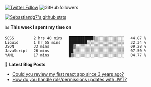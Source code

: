 <!--
[![visitors](https://visitor-badge.glitch.me/badge?page_id=sebastiandg7.sebastiandg7)](https://github.com/sebastiandg7)
-->
[![Twitter Follow](https://img.shields.io/twitter/follow/sebastiandg7?style=social&label=Follow)](https://twitter.com/sebastiandg7)
![GitHub followers](https://img.shields.io/github/followers/sebastiandg7?label=Follow&style=social)

[![Sebastiandg7's github stats](https://github-readme-stats.vercel.app/api?username=sebastiandg7)](https://github.com/anuraghazra/github-readme-stats)

📊 **This week I spent my time on**
<!--START_SECTION:waka-->
```text
SCSS         2 hrs 40 mins   ███████████▒░░░░░░░░░░░░░   44.87 % 
Liquid       1 hr 55 mins    ████████░░░░░░░░░░░░░░░░░   32.34 % 
JSON         33 mins         ██▒░░░░░░░░░░░░░░░░░░░░░░   09.28 % 
JavaScript   26 mins         ██░░░░░░░░░░░░░░░░░░░░░░░   07.50 % 
YAML         17 mins         █▒░░░░░░░░░░░░░░░░░░░░░░░   04.77 % 
```
<!--END_SECTION:waka-->

📕 **Latest Blog Posts**
<!-- BLOG-POST-LIST:START -->
- [Could you review my first react app since 3 years ago?](https://dev.to/sebastiandg7/could-you-review-my-first-react-app-since-3-years-ago-3nbh)
- [How do you handle role/permissions updates with JWT?](https://dev.to/sebastiandg7/how-do-you-handle-role-permissions-updates-with-jwt-3778)
<!-- BLOG-POST-LIST:END -->
